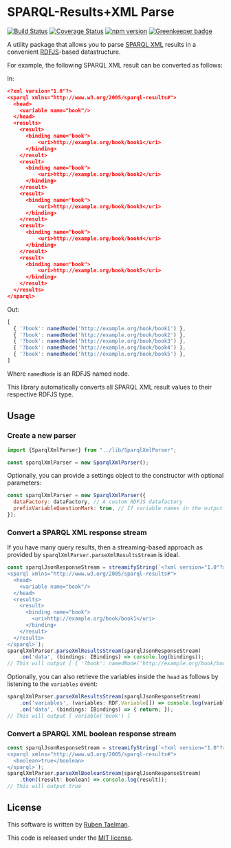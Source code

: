 # SPARQL-Results+XML Parse

[![Build Status](https://travis-ci.org/rubensworks/sparqlxml-parse.js.svg?branch=master)](https://travis-ci.org/rubensworks/sparqlxml-parse.js)
[![Coverage Status](https://coveralls.io/repos/github/rubensworks/sparqlxml-parse.js/badge.svg?branch=master)](https://coveralls.io/github/rubensworks/sparqlxml-parse.js?branch=master)
[![npm version](https://badge.fury.io/js/sparqlxml-parse.svg)](https://www.npmjs.com/package/sparqlxml-parse) [![Greenkeeper badge](https://badges.greenkeeper.io/rubensworks/sparqlxml-parse.js.svg)](https://greenkeeper.io/)

A utility package that allows you to parse [SPARQL XML](https://www.w3.org/TR/rdf-sparql-XMLres/) results
in a convenient [RDFJS](http://rdf.js.org/)-based datastructure.

For example, the following SPARQL XML result can be converted as follows:

In:
```json
<?xml version="1.0"?>
<sparql xmlns="http://www.w3.org/2005/sparql-results#">
  <head>
    <variable name="book"/>
  </head>
  <results>
    <result>
      <binding name="book">
	      <uri>http://example.org/book/book1</uri>
      </binding>
    </result>
    <result>
      <binding name="book">
	      <uri>http://example.org/book/book2</uri>
      </binding>
    </result>
    <result>
      <binding name="book">
	      <uri>http://example.org/book/book3</uri>
      </binding>
    </result>
    <result>
      <binding name="book">
	      <uri>http://example.org/book/book4</uri>
      </binding>
    </result>
    <result>
      <binding name="book">
	      <uri>http://example.org/book/book5</uri>
      </binding>
    </result>
  </results>
</sparql>
```

Out:
```javascript
[
  { '?book': namedNode('http://example.org/book/book1') },
  { '?book': namedNode('http://example.org/book/book2') },
  { '?book': namedNode('http://example.org/book/book3') },
  { '?book': namedNode('http://example.org/book/book4') },
  { '?book': namedNode('http://example.org/book/book5') },
]
```

Where `namedNode` is an RDFJS named node.

This library automatically converts all SPARQL XML result values to their respective RDFJS type.

## Usage

### Create a new parser

```javascript
import {SparqlXmlParser} from "../lib/SparqlXmlParser";

const sparqlXmlParser = new SparqlXmlParser();
```

Optionally, you can provide a settings object to the constructor with optional parameters:
```javascript
const sparqlXmlParser = new SparqlXmlParser({
  dataFactory: dataFactory, // A custom RDFJS datafactory
  prefixVariableQuestionMark: true, // If variable names in the output should be prefixed with '?', default is false.
});
```

### Convert a SPARQL XML response stream

If you have many query results, then a streaming-based approach
as provided by `sparqlXmlParser.parseXmlResultsStream` is ideal.

```javascript
const sparqlJsonResponseStream = streamifyString(`<?xml version="1.0"?>
<sparql xmlns="http://www.w3.org/2005/sparql-results#">
  <head>
    <variable name="book"/>
  </head>
  <results>
    <result>
      <binding name="book">
        <uri>http://example.org/book/book1</uri>
      </binding>
    </result>
  </results>
</sparql>`);
sparqlXmlParser.parseXmlResultsStream(sparqlJsonResponseStream)
    .on('data', (bindings: IBindings) => console.log(bindings));
// This will output [ { '?book': namedNode('http://example.org/book/book1') } ]
```

Optionally, you can also retrieve the variables inside the `head`
as follows by listening to the `variables` event:
```javascript
sparqlXmlParser.parseXmlResultsStream(sparqlJsonResponseStream)
    .on('variables', (variables: RDF.Variable[]) => console.log(variables))
    .on('data', (bindings: IBindings) => { return; });
// This will output [ variable('book') ]
```

### Convert a SPARQL XML boolean response stream

```javascript
const sparqlJsonResponseStream = streamifyString(`<?xml version="1.0"?>
<sparql xmlns="http://www.w3.org/2005/sparql-results#">
  <boolean>true</boolean>
</sparql>`);
sparqlXmlParser.parseXmlBooleanStream(sparqlJsonResponseStream)
    .then((result: boolean) => console.log(result));
// This will output true
```

## License
This software is written by [Ruben Taelman](http://rubensworks.net/).

This code is released under the [MIT license](http://opensource.org/licenses/MIT).

